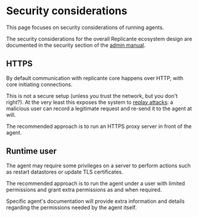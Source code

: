 # Security considerations
This page focuses on security considerations of running agents.

The security considerations for the overall Replicante ecosystem design are documented in the
security section of the [admin manual](https://www.replicante.io/docs/manual/master/security/considerations.html).


## HTTPS
By default communication with replicante core happens over HTTP, with core initiating connections.

This is not a secure setup (unless you trust the network, but you don't right?).
At the very least this exposes the system to [replay attacks](https://en.wikipedia.org/wiki/Replay_attack):
a malicious user can record a legitimate request and re-send it to the agent at will.

The recommended approach is to run an HTTPS proxy server in front of the agent.


## Runtime user
The agent may require some privileges on a server to perform actions
such as restart datastores or update TLS certificates.

The recommended approach is to run the agent under a user with limited permissions
and grant extra permissions as and when required.

Specific agent's documentation will provide extra information and details
regarding the permissions needed by the agent itself.
